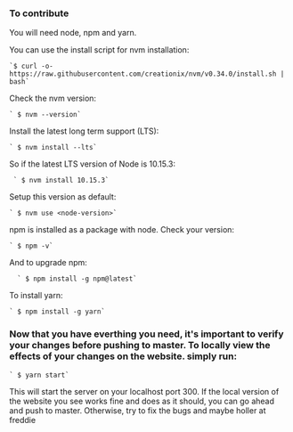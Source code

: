 ### To contribute
You will need node, npm and yarn.

You can use the install script for nvm installation:  

    `$ curl -o- https://raw.githubusercontent.com/creationix/nvm/v0.34.0/install.sh | bash`
 
 Check the nvm version:  
 
    ` $ nvm --version`

Install the latest long term support (LTS):  

    ` $ nvm install --lts`
    
So if the latest LTS version of Node is 10.15.3:
    
     ` $ nvm install 10.15.3`
     
Setup this version as default:

    ` $ nvm use <node-version>`
    
npm is installed as a package with node. Check your version:

    ` $ npm -v`
    
And to upgrade npm:

      ` $ npm install -g npm@latest`
      
 To install yarn:
    
    ` $ npm install -g yarn`
    
 ### Now that you have everthing you need, it's important to verify your changes before pushing to master. To locally view the effects of your changes on the website. simply run:
 
    ` $ yarn start`
    
This will start the server on your localhost port 300. If the local version of the website you see works fine and does as it should, you can go ahead and push to master.
Otherwise, try to fix the bugs and maybe holler at freddie
 


